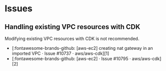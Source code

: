 Issues
===

Handling existing VPC resources with CDK
---

Modifying existing VPC resources with CDK is not recommended.

- [:fontawesome-brands-github: [aws-ec2] creating nat gateway in an imported VPC
    · Issue #10737 · aws/aws-cdk][1]
- [:fontawesome-brands-github: [aws-ec2] · Issue #10795 · aws/aws-cdk][2]

<!-- Links -->


